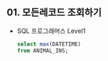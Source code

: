 ## 01. 모든레코드 조회하기

- SQL 프로그래머스 Level1

  

  ```sql
  select max(DATETIME)
  from ANIMAL_INS;
  
  ```

  
